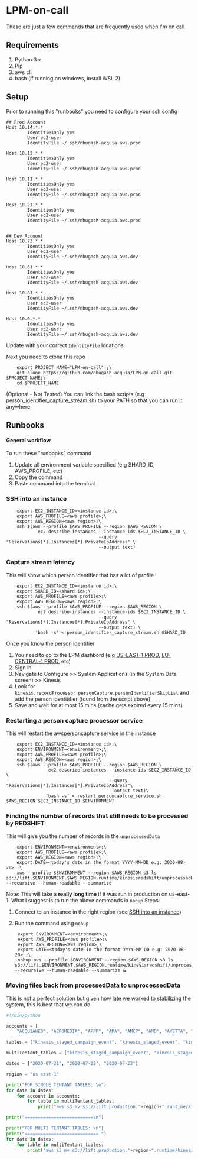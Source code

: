 # LPM-on-call
These are just a few commands that are frequently used when I'm on call

## Requirements
1. Python 3.x
2. Pip
3. aws cli
4. bash (if running on windows, install WSL 2)

## Setup
Prior to running this "runbooks" you need to configure your ssh config

```
## Prod Account
Host 10.14.*.*
        IdentitiesOnly yes
        User ec2-user
        IdentityFile ~/.ssh/nbugash-acquia.aws.prod

Host 10.13.*.*
        IdentitiesOnly yes
        User ec2-user
        IdentityFile ~/.ssh/nbugash-acquia.aws.prod

Host 10.11.*.*
        IdentitiesOnly yes
        User ec2-user
        IdentityFile ~/.ssh/nbugash-acquia.aws.prod

Host 10.21.*.*
        IdentitiesOnly yes
        User ec2-user
        IdentityFile ~/.ssh/nbugash-acquia.aws.prod


## Dev Account
Host 10.73.*.*
        IdentitiesOnly yes
        User ec2-user
        IdentityFile ~/.ssh/nbugash-acquia.aws.dev

Host 10.61.*.*
        IdentitiesOnly yes
        User ec2-user
        IdentityFile ~/.ssh/nbugash-acquia.aws.dev

Host 10.81.*.*
        IdentitiesOnly yes
        User ec2-user
        IdentityFile ~/.ssh/nbugash-acquia.aws.dev

Host 10.0.*.*
        IdentitiesOnly yes
        User ec2-user
        IdentityFile ~/.ssh/nbugash-acquia.aws.dev
```
Update with your correct `IdentityFile` locations

Next you need to clone this repo

        export PROJECT_NAME="LPM-on-call" ;\
        git clone https://github.com/nbugash-acquia/LPM-on-call.git $PROJECT_NAME;\
        cd $PROJECT_NAME

(Optional - Not Tested)
You can link the bash scripts (e.g person_identifier_capture_stream.sh) to your PATH so that you can run it anywhere


## Runbooks
#### General workflow
To run these "runbooks" command
1. Update all environment variable specified (e.g SHARD_ID, AWS_PROFILE, etc)
2. Copy the command
3. Paste command into the terminal

### SSH into an instance

        export EC2_INSTANCE_ID=<instance id>;\
        export AWS_PROFILE=<aws profile>;\
        export AWS_REGION=<aws region>;\
        ssh $(aws --profile $AWS_PROFILE --region $AWS_REGION \
                ec2 describe-instances --instance-ids $EC2_INSTANCE_ID \
                                       --query "Reservations[*].Instances[*].PrivateIpAddress" \
                                       --output text)

### Capture stream latency
This will show which person identifier that has a lot of profile

        export EC2_INSTANCE_ID=<instance id>;\
        export SHARD_ID=<shard id>;\
        export AWS_PROFILE=<aws profile>;\
        export AWS_REGION=<aws region>;\
        ssh $(aws --profile $AWS_PROFILE --region $AWS_REGION \
                ec2 describe-instances --instance-ids $EC2_INSTANCE_ID \
                                       --query "Reservations[*].Instances[*].PrivateIpAddress" \
                                       --output text) \
               'bash -s' < person_identifier_capture_stream.sh $SHARD_ID
               
Once you know the person identifier 
1. You need to go to the LPM dashbord (e.g [US-EAST-1 PROD](us-east-1.lift.acquia.com), [EU-CENTRAL-1 PROD](eu-central-1.lift.acquia.com), etc)
2. Sign in
3. Navigate to Configure >> System Applications (in the System Data screen) >> Kinesis
4. Look for `kinesis.recordProcessor.personCapture.personIdentifierSkipList` and add the person identitifier (found from the script above)
5. Save and wait for at most 15 mins (cache gets expired every 15 mins)

### Restarting a person capture processor service
This will restart the awspersoncapture service in the instance

        export EC2_INSTANCE_ID=<instance id>;\
        export ENVIRONMENT=<environment>;\
        export AWS_PROFILE=<aws profile>;\
        export AWS_REGION=<aws region>;\
        ssh $(aws --profile $AWS_PROFILE --region $AWS_REGION \
                    ec2 describe-instances --instance-ids $EC2_INSTANCE_ID \
                                           --query "Reservations[*].Instances[*].PrivateIpAddress"\
                                           --output text)\
                   'bash -s' < restart_personcapture_service.sh $AWS_REGION $EC2_INSTANCE_ID $ENVIRONMENT
                   

### Finding the number of records that still needs to be processed by REDSHIFT
This will give you the number of records in the `unprocessedData`

        export ENVIRONMENT=<environment>;\
        export AWS_PROFILE=<aws profile>;\
        export AWS_REGION=<aws region>;\
        export DATE=<today's date in the format YYYY-MM-DD e.g: 2020-08-20> ;\
        aws --profile $ENVIRONMENT --region $AWS_REGION s3 ls s3://lift.$ENVIRONMENT.$AWS_REGION.runtime/kinesisredshift/unprocessedData/$DATE --recursive --human-readable --summarize

Note: This will take a **really long time** if it was run in production on us-east-1. What I suggest is to run the above commands in `nohup`
Steps:
1. Connect to an instance in the right region (see [SSH into an instance](#ssh-into-an-instance))
2. Run the command using `nohup`
        
        export ENVIRONMENT=<environment>;\
        export AWS_PROFILE=<aws profile>;\
        export AWS_REGION=<aws region>;\
        export DATE=<today's date in the format YYYY-MM-DD e.g: 2020-08-20> ;\
        nohup aws --profile $ENVIRONMENT --region $AWS_REGION s3 ls s3://lift.$ENVIRONMENT.$AWS_REGION.runtime/kinesisredshift/unprocessedData/$DATE --recursive --human-readable --summarize &
        
### Moving files back from processedData to unprocessedData
This is not a perfect solution but given how late we worked to stabilizing the system, this is best that we can do

```python
#!/bin/python

accounts = [
	"ACQUIAWEB", "ACROMEDIA", "AFPM", "AMA", "AMCP", "AMD", "AVETTA", "BACredomatic", "BCBSMN", "BESSEMER", "BLACKBOARD", "CASE", "CCF", "CDW", "CHARLESRIVERLABS", "CHEP", "CHEVRON", "COMMUNITYHEALTH", "CONAGRA", "CORELLE", "CUMMINS", "DONNELLEY", "EASTERNBANK", "EGNYTE", "ELEVATEDTHIRD", "ENTERPRISEBANK", "FAMILYTALK", "FANNIEMAE", "FFW", "FIRSTHAWAIIANBANK", "FSU", "GLOBALATLANTIC", "GRANDCANYONUNI", "ILAO", "INFOVISTA", "JCCMANHATTAN", "JEWELERSMUTUAL", "JohnnsonOutdoors", "KBR", "KCTS", "KRONOS", "LODGECASTIRON", "MARS", "MDVIP", "MSK", "MULESOFT", "NABORS", "NASDAQ", "NEWELL", "NJPA", "NORTHWELL", "NYITS", "OOMPH", "OSU", "PANASONIC", "PAYCHEX", "PERFORCE", "PHASE2", "PatientPoint", "RELATEDCOMPANIES", "RLHC", "RODANFIELDS", "SECURITYBENEFIT", "STAPLES", "STAPLESINC", "STEWARD", "SUMMIT", "TEC", "TEXASCAPITAL", "UCLAEXT", "UNITEDRENTALS", "UNIVOFWASHINGTON", "UNIVUTAHHEALTH", "UNLEASHED", "UnderwritersLaborat", "Videotron", "Voya", "WEBSTERBANK", "WENDYS", "WRF"]

tables = ["kinesis_staged_campaign_event", "kinesis_staged_event", "kinesis_staged_matched_segment", "kinesis_staged_person", "kinesis_staged_person_identifier", "kinesis_staged_person_ranking", "kinesis_staged_person_ranking_item", "kinesis_staged_person_ranking_summary", "kinesis_staged_touch"]

multiTentant_tables = ["kinesis_staged_campaign_event", "kinesis_staged_customer_content", "kinesis_staged_event", "kinesis_staged_matched_segment", "kinesis_staged_person", "kinesis_staged_person_identifier", "kinesis_staged_person_link", "kinesis_staged_person_ranking", "kinesis_staged_person_ranking_item", "kinesis_staged_person_ranking_summary", "kinesis_staged_touch"]

dates = ["2020-07-21", "2020-07-22", "2020-07-23"]

region = "us-east-1"

print("FOR SINGLE TENTANT TABLES: \n")
for date in dates:
	for account in accounts:
		for table in multiTentant_tables:
			print("aws s3 mv s3://lift.production."+region+".runtime/kinesisredshift/processedData/" + date +"/" + account + "/"+ table + "/ s3://lift.production."+region+".runtime/kinesisredshift/unprocessedData/"+ date + "/" + account + "/"+ table +"/ --recursive ;\\")

print("==========================\n")

print("FOR MULTI TENTANT TABLES: \n")
print("============================ ")
for date in dates:
	for table in multiTentant_tables:
		print("aws s3 mv s3://lift.production."+region+".runtime/kinesisredshift/processedData/"+ date +"/" + table + "/ s3://lift.production." + region + ".runtime/kinesisredshift/unprocessedData/"+ date + "/" + table + "/ --recursive ;\\")
```

